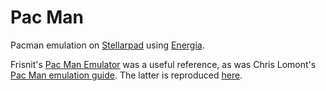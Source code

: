Pac Man
========

Pacman emulation on
[Stellarpad](http://www.energia.nu/Guide_StellarisLaunchPad.html) using 
[Energia](http://energia.nu/).

Frisnit's [Pac Man Emulator](http://www.frisnit.com/pac-man-machine-emulator/)
was a useful reference, as was Chris Lomont's [Pac Man emulation 
guide](http://www.lomont.org/Software/Games/PacMan/PacmanEmulation.pdf).
The latter is reproduced [here](docs/PacmanEmulation.pdf).

